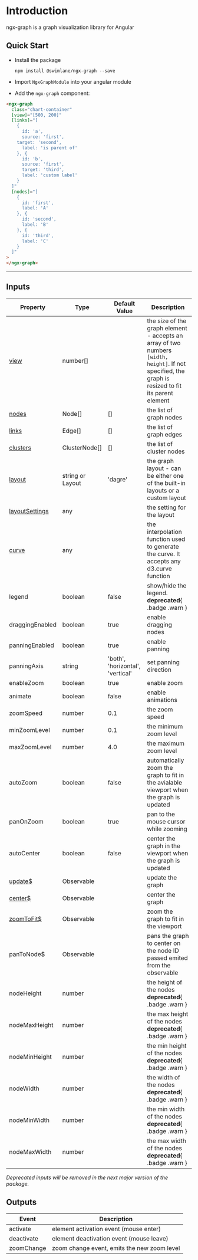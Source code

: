 # Introduction

ngx-graph is a graph visualization library for Angular

## Quick Start

- Install the package

  `npm install @swimlane/ngx-graph --save`

- Import `NgxGraphModule` into your angular module
- Add the `ngx-graph` component:

```html { playground }
<ngx-graph
  class="chart-container"
  [view]="[500, 200]"
  [links]="[
    {
      id: 'a',
      source: 'first',
    target: 'second',
      label: 'is parent of'
    }, {
      id: 'b',
      source: 'first',
      target: 'third',
      label: 'custom label'
    }
  ]"
  [nodes]="[
    {
      id: 'first',
      label: 'A'
    }, {
      id: 'second',
      label: 'B'
    }, {
      id: 'third',
      label: 'C'
    }
  ]"
>
</ngx-graph>
```

---

## Inputs

| Property                                                  | Type                | Default Value | Description                                                                                                                                         |
| --------------------------------------------------------- | ------------------- | ------------- | --------------------------------------------------------------------------------------------------------------------------------------------------- |
| [view](/demos/interactive-demo#dimensions)                | number[]            |               | the size of the graph element - accepts an array of two numbers `[width, height]`. If not specified, the graph is resized to fit its parent element |
| [nodes](/data-format)                                     | Node[]              | []            | the list of graph nodes                                                                                                                             |
| [links](/data-format)                                     | Edge[]              | []            | the list of graph edges                                                                                                                             |
| [clusters](/data-format)                                  | ClusterNode[]       | []            | the list of cluster nodes                                                                                                                           |
| [layout](/layouts)                                        | string or Layout    | 'dagre'       | the graph layout - can be either one of the built-in layouts or a custom layout                                                                     |
| [layoutSettings](/layouts)                                | any                 |               | the setting for the layout                                                                                                                          |
| [curve](/demos/interactive-demo#line-curve-interpolation) | any                 |               | the interpolation function used to generate the curve. It accepts any d3.curve function                                                             |
| legend                                                    | boolean             | false         | show/hide the legend. **deprecated**{ .badge .warn }                                                                                                |
| draggingEnabled                                           | boolean             | true          | enable dragging nodes                                                                                                                               |
| panningEnabled                                            | boolean             | true          | enable panning                                                                                                                                      |
| panningAxis                                               | string             | 'both', 'horizontal', 'vertical'          | set panning direction                                                                                                                                      |
| enableZoom                                                | boolean             | true          | enable zoom                                                                                                                                         |
| animate                                                   | boolean             | false         | enable animations                                                                                                                                   |
| zoomSpeed                                                 | number              | 0.1           | the zoom speed                                                                                                                                      |
| minZoomLevel                                              | number              | 0.1           | the minimum zoom level                                                                                                                              |
| maxZoomLevel                                              | number              | 4.0           | the maximum zoom level                                                                                                                              |
| autoZoom                                                  | boolean             | false         | automatically zoom the graph to fit in the avialable viewport when the graph is updated                                                             |
| panOnZoom                                                 | boolean             | true          | pan to the mouse cursor while zooming                                                                                                               |
| autoCenter                                                | boolean             | false         | center the graph in the viewport when the graph is updated                                                                                          |
| [update\$](/demos/interactive-demo#triggering-update)     | Observable<boolean> |               | update the graph                                                                                                                                    |
| [center\$](/demos/interactive-demo#centering-the-graph)   | Observable<boolean> |               | center the graph                                                                                                                                    |
| [zoomToFit\$](/demos/interactive-demo#fit-to-view)        | Observable<boolean> |               | zoom the graph to fit in the viewport                                                                                                               |
| panToNode\$                                               | Observable<number>  |               | pans the graph to center on the node ID passed emited from the observable                                                                           |
| nodeHeight                                                | number              |               | the height of the nodes **deprecated**{ .badge .warn }                                                                                              |
| nodeMaxHeight                                             | number              |               | the max height of the nodes **deprecated**{ .badge .warn }                                                                                          |
| nodeMinHeight                                             | number              |               | the min height of the nodes **deprecated**{ .badge .warn }                                                                                          |
| nodeWidth                                                 | number              |               | the width of the nodes **deprecated**{ .badge .warn }                                                                                               |
| nodeMinWidth                                              | number              |               | the min width of the nodes **deprecated**{ .badge .warn }                                                                                           |
| nodeMaxWidth                                              | number              |               | the max width of the nodes **deprecated**{ .badge .warn }                                                                                           |

_Deprecated inputs will be removed in the next major version of the package._

## Outputs

| Event      | Description                                 |
| ---------- | ------------------------------------------- |
| activate   | element activation event (mouse enter)      |
| deactivate | element deactivation event (mouse leave)    |
| zoomChange | zoom change event, emits the new zoom level |
